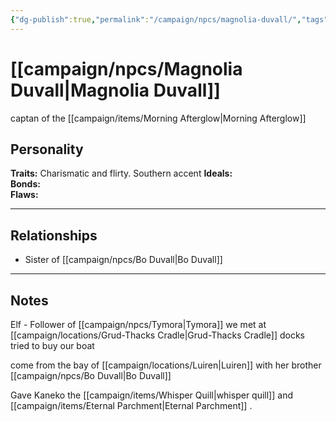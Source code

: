 ```yaml
---
{"dg-publish":true,"permalink":"/campaign/npcs/magnolia-duvall/","tags":["character","npc"],"noteIcon":"","created":"2025-10-26T12:25:19.403-07:00","updated":"2025-10-27T13:38:31.189-07:00"}
---
```


# [[campaign/npcs/Magnolia Duvall\|Magnolia Duvall]]
captan of the [[campaign/items/Morning Afterglow\|Morning Afterglow]]

## Personality
**Traits:**  Charismatic and flirty. Southern accent
**Ideals:**  
**Bonds:**  
**Flaws:**  

---

## Relationships
- Sister of [[campaign/npcs/Bo Duvall\|Bo Duvall]]

---

## Notes
Elf - Follower of [[campaign/npcs/Tymora\|Tymora]]
we met at [[campaign/locations/Grud-Thacks Cradle\|Grud-Thacks Cradle]] docks
tried to buy our boat

come from the bay of [[campaign/locations/Luiren\|Luiren]]  with her brother [[campaign/npcs/Bo Duvall\|Bo Duvall]]

Gave Kaneko the [[campaign/items/Whisper Quill\|whisper quill]] and [[campaign/items/Eternal Parchment\|Eternal Parchment]] .